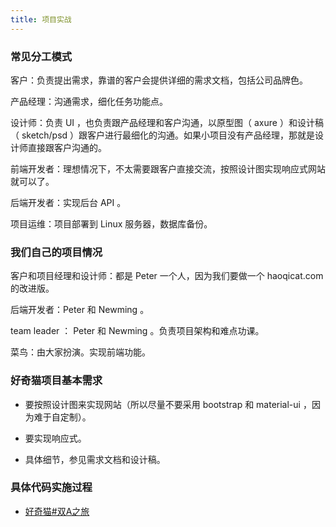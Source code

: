 ```yaml
---
title: 项目实战
---
```


### 常见分工模式

客户：负责提出需求，靠谱的客户会提供详细的需求文档，包括公司品牌色。

产品经理：沟通需求，细化任务功能点。

设计师：负责 UI ，也负责跟产品经理和客户沟通，以原型图（ axure ）和设计稿（ sketch/psd ）跟客户进行最细化的沟通。如果小项目没有产品经理，那就是设计师直接跟客户沟通的。

前端开发者：理想情况下，不太需要跟客户直接交流，按照设计图实现响应式网站就可以了。

后端开发者：实现后台 API 。

项目运维：项目部署到 Linux 服务器，数据库备份。

### 我们自己的项目情况

客户和项目经理和设计师：都是 Peter 一个人，因为我们要做一个 haoqicat.com 的改进版。

后端开发者：Peter 和 Newming 。

team leader ： Peter 和 Newming 。负责项目架构和难点功课。

菜鸟：由大家扮演。实现前端功能。


### 好奇猫项目基本需求

- 要按照设计图来实现网站（所以尽量不要采用 bootstrap 和 material-ui ，因为难于自定制）。

- 要实现响应式。

- 具体细节，参见需求文档和设计稿。

### 具体代码实施过程

- [好奇猫#双A之旅](https://haoqicat.com/aa-journey/)
